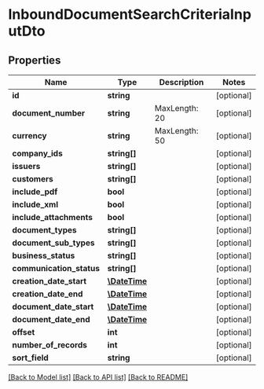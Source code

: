 # InboundDocumentSearchCriteriaInputDto

## Properties
Name | Type | Description | Notes
------------ | ------------- | ------------- | -------------
**id** | **string** |  | [optional] 
**document_number** | **string** | MaxLength: 20 | [optional] 
**currency** | **string** | MaxLength: 50 | [optional] 
**company_ids** | **string[]** |  | [optional] 
**issuers** | **string[]** |  | [optional] 
**customers** | **string[]** |  | [optional] 
**include_pdf** | **bool** |  | [optional] 
**include_xml** | **bool** |  | [optional] 
**include_attachments** | **bool** |  | [optional] 
**document_types** | **string[]** |  | [optional] 
**document_sub_types** | **string[]** |  | [optional] 
**business_status** | **string[]** |  | [optional] 
**communication_status** | **string[]** |  | [optional] 
**creation_date_start** | [**\DateTime**](\DateTime.md) |  | [optional] 
**creation_date_end** | [**\DateTime**](\DateTime.md) |  | [optional] 
**document_date_start** | [**\DateTime**](\DateTime.md) |  | [optional] 
**document_date_end** | [**\DateTime**](\DateTime.md) |  | [optional] 
**offset** | **int** |  | [optional] 
**number_of_records** | **int** |  | [optional] 
**sort_field** | **string** |  | [optional] 

[[Back to Model list]](../README.md#documentation-for-models) [[Back to API list]](../README.md#documentation-for-api-endpoints) [[Back to README]](../README.md)


